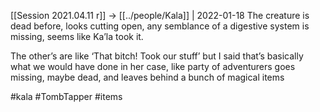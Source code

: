 [[Session 2021.04.11 r]] -> [[../people/Kala]] | 2022-01-18
The creature is dead before, looks cutting open, any semblance of a digestive system is missing, seems like Ka’la took it.

The other’s are like ‘That bitch! Took our stuff’ but I said that’s basically what we would have done in her case, like party of adventurers goes missing, maybe dead, and leaves behind a bunch of magical items

#kala #TombTapper #items 